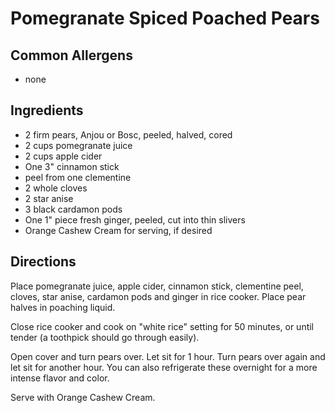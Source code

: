 # Pomegranate Spiced Poached Pears

## Common Allergens
* none

## Ingredients
* 2 firm pears, Anjou or Bosc, peeled, halved, cored
* 2 cups pomegranate juice
* 2 cups apple cider
* One 3" cinnamon stick
* peel from one clementine
* 2 whole cloves
* 2 star anise
* 3 black cardamon pods
* One 1" piece fresh ginger, peeled, cut into thin slivers
* Orange Cashew Cream for serving, if desired

## Directions
Place pomegranate juice, apple cider, cinnamon stick, clementine peel, cloves, star anise, cardamon pods and ginger in rice cooker. Place pear halves in poaching liquid.

Close rice cooker and cook on "white rice" setting for 50 minutes, or until tender (a toothpick should go through easily).

Open cover and turn pears over. Let sit for 1 hour. Turn pears over again and let sit for another hour. You can also refrigerate these overnight for a more intense flavor and color.

Serve with Orange Cashew Cream.
